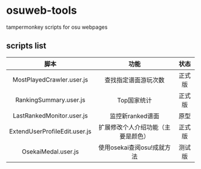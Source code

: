 # osuweb-tools
tampermonkey scripts for osu webpages

## scripts list
| 脚本 | 功能 | 状态 |
| :---: | :---: | :---: |
| MostPlayedCrawler.user.js | 查找指定谱面游玩次数 | 正式版 |
| RankingSummary.user.js | Top国家统计 | 正式版 |
| LastRankedMonitor.user.js | 监控新ranked谱面 | 原型 |
| ExtendUserProfileEdit.user.js | 扩展修改个人介绍功能（主要是颜色） | 正式版 |
| OsekaiMedal.user.js | 使用osekai查阅osu!成就方法 | 测试版 |